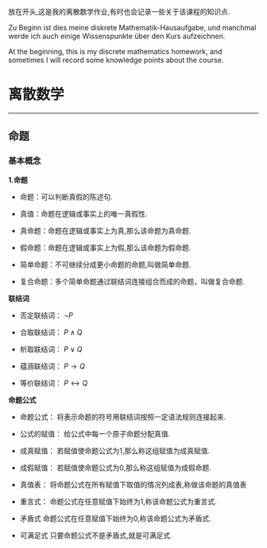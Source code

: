 放在开头,这是我的离散数学作业,有时也会记录一些关于该课程的知识点.

Zu Beginn ist dies meine diskrete Mathematik-Hausaufgabe, und manchmal werde ich auch einige Wissenspunkte über den Kurs aufzeichnen.

At the beginning, this is my discrete mathematics homework, and sometimes I will record some knowledge points about the course.

# 离散数学
---
## 命题

### 基本概念

**1.命题**
- 命题：可以判断真假的陈述句.

- 真值：命题在逻辑或事实上的唯一真假性.

- 真命题：命题在逻辑或事实上为真,那么该命题为真命题.

- 假命题：命题在逻辑或事实上为假,那么该命题为假命题.

- 简单命题：不可继续分成更小命题的命题,叫做简单命题.

- 复合命题：多个简单命题通过联结词连接组合而成的命题，叫做复合命题.

**联结词**

- 否定联结词：
$\neg P$

- 合取联结词：
$P \land Q$

- 析取联结词：
$P \lor Q$

- 蕴涵联结词：
$P \to Q$

- 等价联结词：
$P \leftrightarrow Q$

**命题公式**

- 命题公式：
将表示命题的符号用联结词按照一定语法规则连接起来.

- 公式的赋值：
给公式中每一个原子命题分配真值.

- 成真赋值：
若赋值使命题公式为1,那么称这组赋值为成真赋值.

- 成假赋值：
若赋值使命题公式为0,那么称这组赋值为成假命题.

- 真值表：
将命题公式在所有赋值下取值的情况列成表,称做该命题的真值表

- 重言式：
命题公式在任意赋值下始终为1,称该命题公式为重言式.

- 矛盾式
命题公式在任意赋值下始终为0,称该命题公式为矛盾式.

- 可满足式
只要命题公式不是矛盾式,就是可满足式.